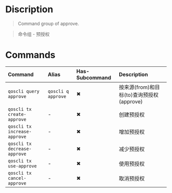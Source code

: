 # Discription
>   Command group of approve.

>   命令组 - 预授权

# Commands

| Command                      | Alias              | Has-Subcommand | Description                    |
|:-----------------------------|:-------------------|:---------------|:-------------------------------|
| `qoscli query approve`       | `qoscli q approve` | ✖              | 按来源(from)和目标(to)查询预授权(approve) |
| `qoscli tx create-approve`   | -                  | ✖              | 创建预授权                          |
| `qoscli tx increase-approve` | -                  | ✖              | 增加预授权                          |
| `qoscli tx decrease-approve` | -                  | ✖              | 减少预授权                          |
| `qoscli tx use-approve`      | -                  | ✖              | 使用预授权                          |
| `qoscli tx cancel-approve`   | -                  | ✖              | 取消预授权                          |
